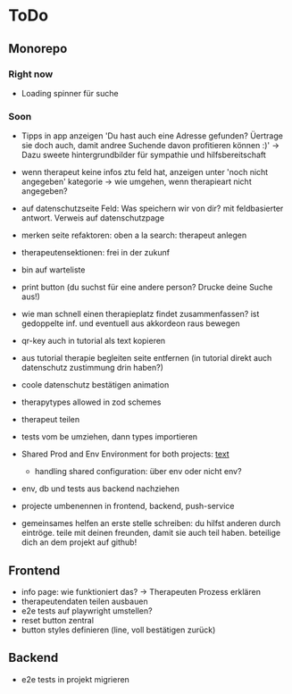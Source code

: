 # ToDo

## Monorepo

### Right now

-  Loading spinner für suche

### Soon

-  Tipps in app anzeigen 'Du hast auch eine Adresse gefunden? Üertrage sie doch auch, damit andree Suchende davon profitieren können :)' -> Dazu sweete hintergrundbilder für sympathie und hilfsbereitschaft
-  wenn therapeut keine infos ztu feld hat, anzeigen unter 'noch nicht angegeben' kategorie -> wie umgehen, wenn therapieart nicht angegeben?
-  auf datenschutzseite Feld: Was speichern wir von dir? mit feldbasierter antwort. Verweis auf datenschutzpage
-  merken seite refaktoren: oben a la search: therapeut anlegen
-  therapeutensektionen: frei in der zukunf
-  bin auf warteliste
-  print button (du suchst für eine andere person? Drucke deine Suche aus!)
-  wie man schnell einen therapieplatz findet zusammenfassen? ist gedoppelte inf. und eventuell aus akkordeon raus bewegen
-  qr-key auch in tutorial als text kopieren
-  aus tutorial therapie begleiten seite entfernen (in tutorial direkt auch datenschutz zustimmung drin haben?)
-  coole datenschutz bestätigen animation
-  therapytypes allowed in zod schemes
-  therapeut teilen

-  tests vom be umziehen, dann types importieren

-  Shared Prod and Env Environment for both projects: [text](https://nx.dev/recipes/tips-n-tricks/define-environment-variables)
   -  handling shared configuration: über env oder nicht env?
-  env, db und tests aus backend nachziehen

-  projecte umbenennen in frontend, backend, push-service

-  gemeinsames helfen an erste stelle schreiben: du hilfst anderen durch eintröge. teile mit deinen freunden, damit sie auch teil haben. beteilige dich an dem projekt auf github!

## Frontend

-  info page: wie funktioniert das? -> Therapeuten Prozess erklären
-  therapeutendaten teilen ausbauen
-  e2e tests auf playwright umstellen?
-  reset button zentral
-  button styles definieren (line, voll bestätigen zurück)

## Backend

-  e2e tests in projekt migrieren
